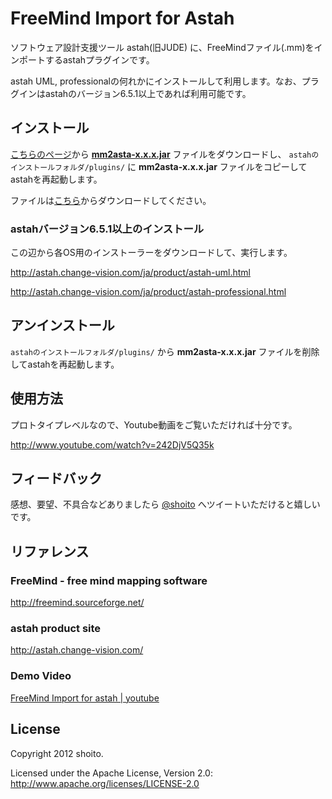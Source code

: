 FreeMind Import for Astah  
============================
ソフトウェア設計支援ツール astah(旧JUDE) に、FreeMindファイル(.mm)をインポートするastahプラグインです。

astah UML, professionalの何れかにインストールして利用します。なお、プラグインはastahのバージョン6.5.1以上であれば利用可能です。

インストール
---
[こちらのページ](https://github.com/shoito/freemind-import-for-astah/tree/master/target)から **[mm2asta-x.x.x.jar](https://github.com/shoito/freemind-import-for-astah/blob/master/target/mm2asta-0.3.0.jar?raw=true)** ファイルをダウンロードし、
`astahのインストールフォルダ/plugins/` に **mm2asta-x.x.x.jar** ファイルをコピーしてastahを再起動します。

ファイルは[こちら](https://github.com/shoito/freemind-import-for-astah/downloads)からダウンロードしてください。

### astahバージョン6.5.1以上のインストール
この辺から各OS用のインストーラーをダウンロードして、実行します。

<http://astah.change-vision.com/ja/product/astah-uml.html>

<http://astah.change-vision.com/ja/product/astah-professional.html>

アンインストール
---
`astahのインストールフォルダ/plugins/` から **mm2asta-x.x.x.jar** ファイルを削除してastahを再起動します。

使用方法
---
プロトタイプレベルなので、Youtube動画をご覧いただければ十分です。

<http://www.youtube.com/watch?v=242DjV5Q35k>

フィードバック
---
感想、要望、不具合などありましたら [@shoito](http://twitter.com/shoito) へツイートいただけると嬉しいです。

リファレンス
---

### FreeMind - free mind mapping software
<http://freemind.sourceforge.net/>

### astah product site
<http://astah.change-vision.com/>

### Demo Video
[FreeMind Import for astah | youtube](http://www.youtube.com/watch?v=242DjV5Q35k)

License
---
Copyright 2012 shoito.

Licensed under the Apache License, Version 2.0: <http://www.apache.org/licenses/LICENSE-2.0>
